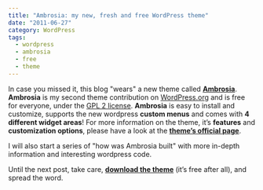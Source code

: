 ```yaml
---
title: "Ambrosia: my new, fresh and free WordPress theme"
date: "2011-06-27"
category: WordPress
tags:
  - wordpress
  - ambrosia
  - free
  - theme
---
```


In case you missed it, this blog "wears" a new theme called **[Ambrosia](http://wordpress.org/extend/themes/ambrosia "Ambrosia theme")**. **Ambrosia** is my second theme contribution on [WordPress.org](http://wordpress.org/ "Wordpress.org") and is free for everyone, under the [GPL 2 license](http://www.gnu.org/licenses/gpl-2.0.html "GPL 2 license"). **Ambrosia** is easy to install and customize, supports the new wordpress **custom menus** and comes with **4 different widget areas**! For more information on the theme, it’s **features** and **customization options**, please have a look at the **[theme’s official page](/blog/projects/ambrosia-theme "Ambrosia's theme official page")**.

I will also start a series of "how was Ambrosia built" with more in-depth information and interesting wordpress code.

Until the next post, take care, **[download the theme](http://wordpress.org/extend/themes/ambrosia "Download Ambrosia theme")** (it’s free after all), and spread the word.
